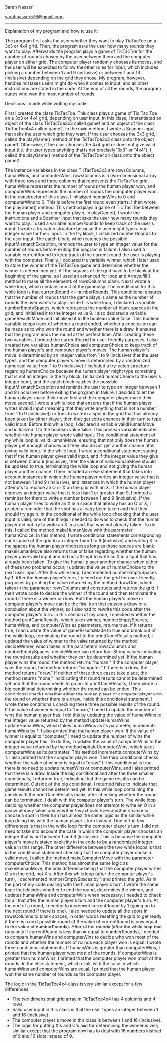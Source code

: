 Sarah Nasser

sarahnasser576@gmail.com

-----------------------------------
Explanation of my program and how to use it:

The program first asks the user whether they want to play TicTacToe on a 3x3 or 4x4 grid. Then, the program asks the user how many rounds they want to play. Afterwards the program plays a game of TicTacToe for the number of rounds chosen by the user between them and the computer player on either grid. The computer player randomly chooses its moves, and the user will be expected to follow the other rules for input, which includes picking a number between 1 and 9 (inclusive) or between 1 and 16 (inclusive) depending on the grid they chose. My program, however, handles mistakes users might do when it comes to input, and all other instructions are stated in the code. At the end of all the rounds, the program states who won the most number of rounds.

Decisions I made while writing my code:

First I created the class TicTacToe. This class plays a game of Tic Tac Toe on a 3x3 or 4x4 grid, depending on user input. In this class, I instantiated an object of the class TicTacToe3x3 called game1 and an object of the class TicTacToe4x4 called game2. In the main method, I wrote a Scanner input that asks the user which grid they want. If the user chooses the 3x3 grid, I called the playGame() method of the TicTacToe3x3 class onto the object game1. Otherwise, if the user chooses the 4x4 grid or does not give valid input (i.e. the user types anything that is not precisely"3x3" or "4x4"), I called the playGame() method of the TicTacToe4x4 class onto the object game2.

The instance variabkes in the class TicTacToe3x3 are rowsColumns, humanWins, and computerWins. rowsColumns is a two-dimensional array with three rows and three columns that represents the TicTacToe grid. humanWins represents the number of rounds the human player won, and computerWins represents the number of rounds the computer player won. In the constructor of this class, I initialized humanWins to 0 and computerWins to 0. This is before the first round even starts. I then wrote the playGame() method. This method plays a game of Tic Tac Toe between the human player and computer player. In playGame(), I wrote the instructions and a Scanner input that asks the user how many rounds they want to play. I used a variable numberRounds to keep track of the user's input. I wrote a try catch structure because the user might type a non-integer value for their input. In the try block, I initialized numberRounds to the user input. The catch block, which catches the possible InputMismatchException, reminds the user to type an integer value for the number of rounds before exiting the program in failure. I also used a variable currentRound to keep track of the current round the user is playing with the computer. Finally, I declared the variable winner, which I later used to store the winner of the TicTacToe game and determine whether the winner is determined yet. All the squares of the grid have to be blank at the beginning of the game, so I used an enhanced for loop and Arrays.fill() method to make all the elements of rowsColumns blank. Next I wrote a while loop, which contains most of the gameplay. The conditional for this while loop is that currentRound <= numberRounds. This conditional ensures that the number of rounds that the game plays is same as the number of rounds the user wants to play. Inside this while loop, I declared a variable numberEmptySpaces, which represents the number of blank spaces in the grid, and initialized it to the integer value 9. I also declared a variable gameResultsMade and initialized it to the boolean value false. This boolean variable keeps track of whether a round ended, whether a conclusion can be made as to who won the round and whether there is a draw. It ensures that the program ends the round at the perfect time. After creating these two variables, I printed the currentRound for user-friendly purposes. I also created two variables humanChoice and computerChoice to keep track of the human player's and computer player's moves. The human player's move is determined by an integer value from 1 to 9 (inclusive) that the user types, and the computer player's move is determined by a randomized numerical value from 1 to 9 (inclusive). I included a try-catch structure regarding humanChoice because the human player might type something that is not an integer. In the try block, I initialized humanChoice to the user's integer input, and the catch block catches the possible InputMismatchException and reminds the user to type an integer between 1 and 9 (inclusive) before exiting the program in failure. I decided to let the human player make their move first and the computer player make their move second. I wrote a while loop that ensures that if the human player writes invalid input (meaning that they write anything that is not a number from 1 to 9 (inclusive)) or tries to write in a spot in the grid that has already been taken by either player, then they get extra chances in their turn to type valid input. Before this while loop, I declared a variable validHumanMove and initialized it to the boolean value false. This boolean variable indicates whether the human player wrote valid input. The conditional statement of my while loop is !validHumanMove, ensuring that not only does the human player get enough chances but they also do not get another chance after giving valid input. In the while loop, I wrote a conditional statement stating that if the human player gives valid input, and if the integer value they give is between 0 and 9 (inclusive), then the value of validHumanMove should be updated to true, terminating the while loop and not giving the human player another chance. I then included an else statement that takes into account instances in which the human player writes an integer value that is not between 1 and 9 (inclusive), and instances in which the human player attempts to replace an O or X on the grid with an X. If the human player chooses an integer value that is less than 1 or greater than 9, I printed a reminder for them to write a number between 1 and 9 (inclusive). If the human player tries to write an X in a space that already has an O or X, I printed a reminder that the spot has already been taken and that they should try again. In the conditional of the while loop checking that the user input is valid, one of the things I needed to do was to check that the human player did not try to write an X in a spot that was not already taken. To do this, I called the method makeHumanMove with the parameter humanChoice. In this method, I wrote conditional statements corresponding each space of the grid to an integer from 1 to 9 (inclusive) and writing X in the spaces the human player chooses as long as those spaces are blank. makeHumanMove also returns true or false regarding whether the human player gave valid input and did not attempt to write an X in a spot that has already been taken. To give the human player another chance when either of these two problems occur, I updated the value of humanChoice to the next user input. After this while loop, I decremented numberEmptySpaces by 1. After the human player's turn, I printed out the grid for user-friendly purposes by printing the value returned by the method drawGrid, which takes in the parameter rowsColumns and constructs and returns the grid. I then wrote code to decide the winner of the round and then terminate the round if there is a winner or draw. Both the human player's move or computer player's move can be the final turn that causes a draw or a conclusion about the winner, so I also had to rewrite this code after the computer player's turn. In this section of my code, I checked whether the method printGameResults, which takes winner, numberEmptySpaces, humanWins, and computerWins as parameters, returns true. If it returns true, I can update the value of gameResultsMade to true and break out of the while loop, terminating the round. In the printGameResults method, I updated the value of winner to the value returned by the method decideWinner, which takes in the parameters rowsColumns and numberEmptySpaces. decideWinner can return four String values indicating the round results and whether they can be determined yet. If the human player wins the round, the method returns "human." If the computer player wins the round, the method returns "computer." If there is a draw, the method returns "draw." If neither of these three cases take place, the method returns "none," incidicating that round results cannot be determined yet and that the round needs to go on. In printGameResults, I then wrote a big conditional determining whether the round can be ended. This conditional checks whether either the human player or computer player won the round or whether there is a draw. Inside this conditional statement, I wrote three conditionals checking these three possible results of the round. If the value of winner is equal to "human," I need to update the number of wins the human player has. I did this by updating the value of humanWins to the integer value returned by the method updateHumanWins. updateHumanWins, which takes humanWins as its parameter, increments humanWins by 1. I also printed that the human player won. If the value of winner is equal to "computer," I need to update the number of wins the computer player has. To do this, I updated the value of computerWins to the integer value returned by the method updateComputerWins, which takes computerWins as its parameter. This method increments computerWins by 1. I also printed that the computer player won. The third conditional checks whether the value of winner is equal to "draw." If this conditional is true, there is no need to update humanWins or computerWins, and I also printed that there is a draw. Inside the big conditional and after the three smaller conditionals, I returned true, indicating that the game results can be determined. Outside of the big conditional, I returned false to indicate that game results cannot be determined yet. In this while loop containing the check with the printGameResults made, after checking whether the round can be terminated, I dealt with the computer player's turn. The while loop deciding whether the computer player does not attempt to write an O in a space already taken and whether they should have another chance to choose a spot in their turn has almost the same logic as the similar while loop doing this with the human player's turn instead. One of the few differences is that in the while loop for the computer player's turn, I did not need to take into account the case in which the computer player chooses an integer that is not between 1 and 9 (inclusive). This is because the computer player's move is stated explicitly in the code to be a randomized integer value in this range. The other difference between the two while loops is that in the conditional statement checking that the computer player chose a valid move, I called the method makeComputerMove with the parameter computerChoice. This method has almost the same logic as makeHumanMove, the only difference being that the computer player writes O's in the grid, not X's. After this while loop (after the computer player's turn), I decremented numberEmptySpaces by 1 and printed the grid. As in the part of my code dealing with the human player's turn, I wrote the same logic that decides whether to end the round, determines the winner, and updates humanWins and computerWins when necessary. I needed to check for all that after the human player's turn and the computer player's turn. At the end of a round, I needed to increment currentRound by 1 (going on to the next round if there is one). I also needed to update all the spots in rowsColumns to blank spaces, in order words resetting the grid to get ready if there is a next possible round (if the value of currentRound is now equal to the value of numberRounds). After all the rounds (after the while loop that runs only if currentRound is less than or equal to numberRounds), I needed to compare humanWins and computerWins to decide who won most of the rounds and whether the number of rounds each player won is equal. I wrote three conditional statements. If humanWins is greater than computerWins, I printed that the human player won most of the rounds. If computerWins is greater than humanWins, I printed that the computer player won most of the rounds. In the else statement, which deals with the case in which humanWins and computerWins are equal, I printed that the human player won the same number of rounds as the computer player.

The logic in the TicTacToe4x4 class is very similar except for a few differences:
- The two dimensional grid array in TicTacToe4x4 has 4 columns and 4 rows.
- Valid user input in this class is that the user types an integer between 1 and 16 (inclusive).
- The computer player's move in this class is between 1 and 16 (inclusive).
- The logic for putting X's and O's and for determining the winner is very similar except that the program now has to deal with 16 numbers instead of 9 and 16 slots instead of 9.
